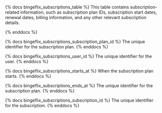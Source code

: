 {% docs bingeflix_subscriptions_table %}
This table contains subscription-related information, such as subscription plan IDs, subscription start dates, renewal dates, billing information, and any other relevant subscription details.

{% enddocs %}

{% docs bingeflix_subscriptions_subscription_plan_id %}
The unique identifier for the subscription plan.
{% enddocs %}

{% docs bingeflix_subscriptions_user_id %}
The unique identifier for the user.
{% enddocs %}

{% docs bingeflix_subscriptions_starts_at %}
When the subscription plan starts.
{% enddocs %}

{% docs bingeflix_subscriptions_ends_at %}
The unique identifier for the subscription plan.
{% enddocs %}

{% docs bingeflix_subscriptions_subscription_id %}
The unique identifier for the subscription.
{% enddocs %}
